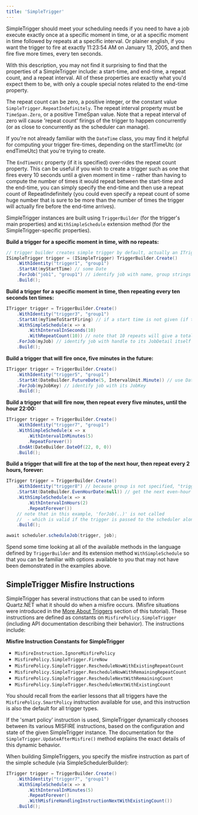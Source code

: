 ```yaml
---
title: 'SimpleTrigger'
---
```


SimpleTrigger should meet your scheduling needs if you need to have a job execute exactly once at a specific moment in time,
or at a specific moment in time followed by repeats at a specific interval. Or plainer english, if you want the trigger to
fire at exactly 11:23:54 AM on January 13, 2005, and then fire five more times, every ten seconds.

With this description, you may not find it surprising to find that the properties of a SimpleTrigger include: a start-time,
and end-time, a repeat count, and a repeat interval. All of these properties are exactly what you'd expect them to be, with
only a couple special notes related to the end-time property.

The repeat count can be zero, a positive integer, or the constant value `SimpleTrigger.RepeatIndefinitely`.
The repeat interval property must be `TimeSpan.Zero`, or a positive TimeSpan value.
Note that a repeat interval of zero will cause 'repeat count' firings of the trigger to happen concurrently
(or as close to concurrently as the scheduler can manage).

If you're not already familiar with the `DateTime` class, you may find it helpful for computing your trigger fire-times,
depending on the startTimeUtc (or endTimeUtc) that you're trying to create.

The `EndTimeUtc` property (if it is specified) over-rides the repeat count property. This can be useful if you wish to create a trigger
such as one that fires every 10 seconds until a given moment in time - rather than having to compute the number of times it would
repeat between the start-time and the end-time, you can simply specify the end-time and then use a repeat count of RepeatIndefinitely
(you could even specify a repeat count of some huge number that is sure to be more than the number of times the trigger will actually
fire before the end-time arrives).

SimpleTrigger instances are built using `TriggerBuilder` (for the trigger's main properties) and `WithSimpleSchedule` extension method
(for the SimpleTrigger-specific properties).

__Build a trigger for a specific moment in time, with no repeats:__

```csharp
// trigger builder creates simple trigger by default, actually an ITrigger is returned
ISimpleTrigger trigger = (ISimpleTrigger) TriggerBuilder.Create()
    .WithIdentity("trigger1", "group1")
    .StartAt(myStartTime) // some Date 
    .ForJob("job1", "group1") // identify job with name, group strings
    .Build();
```

__Build a trigger for a specific moment in time, then repeating every ten seconds ten times:__

```csharp
ITrigger trigger = TriggerBuilder.Create()
    .WithIdentity("trigger3", "group1")
    .StartAt(myTimeToStartFiring) // if a start time is not given (if this line were omitted), "now" is implied
    .WithSimpleSchedule(x => x
        .WithIntervalInSeconds(10)
        .WithRepeatCount(10)) // note that 10 repeats will give a total of 11 firings
    .ForJob(myJob) // identify job with handle to its JobDetail itself                   
    .Build();

```

__Build a trigger that will fire once, five minutes in the future:__

```csharp
ITrigger trigger = TriggerBuilder.Create()
    .WithIdentity("trigger5", "group1")
    .StartAt(DateBuilder.FutureDate(5, IntervalUnit.Minute)) // use DateBuilder to create a date in the future
    .ForJob(myJobKey) // identify job with its JobKey
    .Build();
```

__Build a trigger that will fire now, then repeat every five minutes, until the hour 22:00:__

```csharp
ITrigger trigger = TriggerBuilder.Create()
    .WithIdentity("trigger7", "group1")
    .WithSimpleSchedule(x => x
        .WithIntervalInMinutes(5)
        .RepeatForever())
    .EndAt(DateBuilder.DateOf(22, 0, 0))
    .Build();
```
__Build a trigger that will fire at the top of the next hour, then repeat every 2 hours, forever:__

```csharp
ITrigger trigger = TriggerBuilder.Create()
    .WithIdentity("trigger8") // because group is not specified, "trigger8" will be in the default group
    .StartAt(DateBuilder.EvenHourDate(null)) // get the next even-hour (minutes and seconds zero ("00:00"))
    .WithSimpleSchedule(x => x
        .WithIntervalInHours(2)
        .RepeatForever())
    // note that in this example, 'forJob(..)' is not called 
    //  - which is valid if the trigger is passed to the scheduler along with the job  
    .Build();

await scheduler.scheduleJob(trigger, job);
```

Spend some time looking at all of the available methods in the language defined by `TriggerBuilder` and its extension method `WithSimpleSchedule` 
so that you can be familiar with options available to you that may not have been demonstrated in the examples above.

## SimpleTrigger Misfire Instructions

SimpleTrigger has several instructions that can be used to inform Quartz.NET what it should do when a misfire occurs.
(Misfire situations were introduced in the [More About Triggers](/documentation/quartz-3.x/tutorial/more-about-triggers.html) section of this tutorial).
These instructions are defined as constants on `MisfirePolicy.SimpleTrigger` (including API documentation describing their behavior).
The instructions include:

__Misfire Instruction Constants for SimpleTrigger__

* `MisfireInstruction.IgnoreMisfirePolicy`
* `MisfirePolicy.SimpleTrigger.FireNow`
* `MisfirePolicy.SimpleTrigger.RescheduleNowWithExistingRepeatCount`
* `MisfirePolicy.SimpleTrigger.RescheduleNowWithRemainingRepeatCount`
* `MisfirePolicy.SimpleTrigger.RescheduleNextWithRemainingCount`
* `MisfirePolicy.SimpleTrigger.RescheduleNextWithExistingCount`

You should recall from the earlier lessons that all triggers have the `MisfirePolicy.SmartPolicy` instruction available for use,
and this instruction is also the default for all trigger types.

If the 'smart policy' instruction is used, SimpleTrigger dynamically chooses between its various MISFIRE instructions, based on the configuration
and state of the given SimpleTrigger instance. The documentation for the `SimpleTrigger.UpdateAfterMisfire()` method explains the exact details of
this dynamic behavior.

When building SimpleTriggers, you specify the misfire instruction as part of the simple schedule (via SimpleSchedulerBuilder):

```csharp
ITrigger trigger = TriggerBuilder.Create()
    .WithIdentity("trigger7", "group1")
    .WithSimpleSchedule(x => x
        .WithIntervalInMinutes(5)
        .RepeatForever()
        .WithMisfireHandlingInstructionNextWithExistingCount())
    .Build();
```
